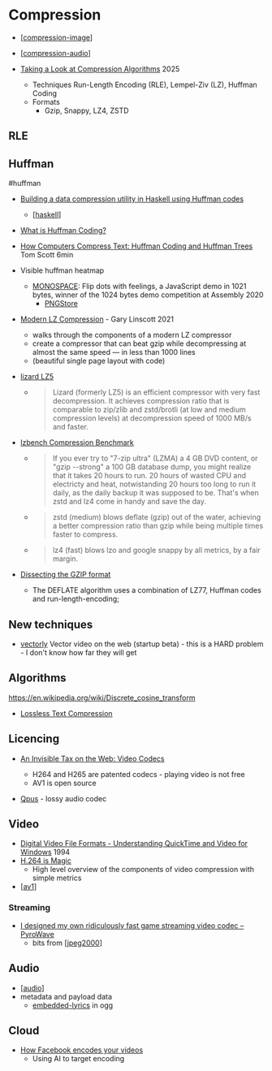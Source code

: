 Compression
===========

* [[compression-image]]
* [[compression-audio]]

* [Taking a Look at Compression Algorithms](https://cefboud.github.io/posts/compression/) 2025
    * Techniques
        Run-Length Encoding (RLE), Lempel-Ziv (LZ), Huffman Coding
    * Formats
        * Gzip, Snappy, LZ4, ZSTD

RLE
---

Huffman
-------
#huffman
* [Building a data compression utility in Haskell using Huffman codes](https://lazamar.github.io/haskell-data-compression-with-huffman-codes/)
    * [[haskell]]
* [What is Huffman Coding?](https://www.baseclass.io/huffman-coding/) 
* [How Computers Compress Text: Huffman Coding and Huffman Trees](https://www.youtube.com/watch?v=JsTptu56GM8&list=PL96C35uN7xGLLeET0dOWaKHkAlPsrkcha&index=3) Tom Scott 6min


* Visible huffman heatmap
    * [MONOSPACE](http://www.p01.org/MONOSPACE/): Flip dots with feelings, a JavaScript demo in 1021 bytes, winner of the 1024 bytes demo competition at Assembly 2020
        * [PNGStore](https://www.iamcal.com/png-store/)

* [Modern LZ Compression](https://glinscott.github.io/lz/index.html) - Gary Linscott 2021
    * walks through the components of a modern LZ compressor
    * create a compressor that can beat gzip while decompressing at almost the same speed — in less than 1000 lines
    * (beautiful single page layout with code)
* [lizard LZ5](https://github.com/inikep/lizard)
    * > Lizard (formerly LZ5) is an efficient compressor with very fast decompression. It achieves compression ratio that is comparable to zip/zlib and zstd/brotli (at low and medium compression levels) at decompression speed of 1000 MB/s and faster. 
* [lzbench Compression Benchmark](https://morotti.github.io/lzbench-web/)
    * > If you ever try to "7-zip ultra" (LZMA) a 4 GB DVD content, or "gzip --strong" a 100 GB database dump, you might realize that it takes 20 hours to run. 20 hours of wasted CPU and electricty and heat, notwistanding 20 hours too long to run it daily, as the daily backup it was supposed to be. That's when zstd and lz4 come in handy and save the day.
    * > zstd (medium) blows deflate (gzip) out of the water, achieving a better compression ratio than gzip while being multiple times faster to compress.
    * > lz4 (fast) blows lzo and google snappy by all metrics, by a fair margin.


* [Dissecting the GZIP format](https://www.infinitepartitions.com/art001.html)
    * The DEFLATE algorithm uses a combination of LZ77, Huffman codes and run-length-encoding; 

New techniques
--------------
* [vectorly](https://vectorly.io/) Vector video on the web (startup beta) - this is a HARD problem - I don't know how far they will get

Algorithms
-----------

https://en.wikipedia.org/wiki/Discrete_cosine_transform

* [Lossless Text Compression](https://bilalonureskili.com/files/LTC_en.pdf)

Licencing
---------

* [An Invisible Tax on the Web: Video Codecs](https://blog.mozilla.org/blog/2018/07/11/royalty-free-web-video-codecs/)
    * H264 and H265 are patented codecs - playing video is not free
    * AV1 is open source


* [Qpus](https://wiki.xiph.org/OpusFAQ) - lossy audio codec





Video
-----

* [Digital Video File Formats - Understanding QuickTime and Video for Windows](http://archive.retro.co.za/CDROMs/DrDobbs/CD%20Release%2012/articles/1994/9413/9413b/9413b.htm) 1994
* [H.264 is Magic](https://sidbala.com/h-264-is-magic/)
    * High level overview of the components of video compression with simple metrics
* [[av1]]


### Streaming

* [I designed my own ridiculously fast game streaming video codec – PyroWave](https://themaister.net/blog/2025/06/16/i-designed-my-own-ridiculously-fast-game-streaming-video-codec-pyrowave/)
    * bits from [[jpeg2000]]

Audio
-----

* [[audio]]
* metadata and payload data
    * [embedded-lyrics](https://cweiske.de/tagebuch/embedded-lyrics.htm) in ogg

Cloud
-----

* [How Facebook encodes your videos](https://engineering.fb.com/2021/04/05/video-engineering/how-facebook-encodes-your-videos/)
    * Using AI to target encoding

[//begin]: # "Autogenerated link references for markdown compatibility"
[compression-image]: compression-image.md "Compression Image"
[compression-audio]: compression-audio.md "Compression Audio"
[haskell]: haskell.md "Haskell"
[av1]: av1.md "AV1"
[jpeg2000]: jpeg2000.md "Jpeg2000"
[audio]: audio.md "Audio"
[//end]: # "Autogenerated link references"